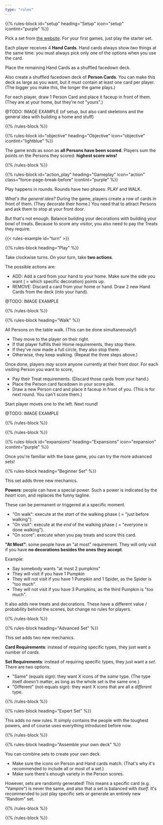 ```yaml
---
type: "rules"
---
```


{{% rules-block id="setup" heading="Setup" icon="setup" icontint="purple" %}}

Pick a set from [the website](https://pandaqi.com/pumpkin-patrol). For your first games, just play the starter set.

Each player receives 4 **Hand Cards**. Hand cards always show _two_ things at the same time: you must always pick only _one_ of the options when you use the card.

Place the remaining Hand Cards as a shuffled facedown deck.

Also create a shuffled facedown deck of **Person Cards**. You can make this deck as large as you want, but it must contain at least one card per player. (The bigger you make this, the longer the game plays.)

For each player, draw 1 Person Card and place it faceup in front of them. (They are at your home, but they're not "yours".)

@TODO: IMAGE EXAMPLE (of setup, but also card skeletons and the general idea with building a home and stuff)

{{% /rules-block %}}

{{% rules-block id="objective" heading="Objective" icon="objective" icontint="lightblue" %}}

The game ends as soon as **all Persons have been scored**.  Players sum the points on the Persons they scored: **highest score wins!**

{{% /rules-block %}}

{{% rules-block id="action_play" heading="Gameplay" icon="action" class="force-page-break-before" icontint="purple" %}}

Play happens in rounds. Rounds have two phases: PLAY and WALK.

_What's the general idea?_ During the game, players create a row of cards in front of them. (They decorate their home.) You need that to attract Persons and ask them to stop at your front door.

But that's not enough. Balance building your decorations with building your bowl of treats. Because to score any visitor, you also need to pay the Treats they require.

{{< rules-example id="turn" >}}

{{% rules-block heading="Play" %}}

Take clockwise turns. On your turn, take **two actions**. 

The possible actions are:
* ADD: Add a card from your hand to your home. Make sure the side you want ( = which specific decoration) points up.
* REMOVE: Discard a card from your home or hand. Draw 2 new Hand Cards from the deck (into your hand).

@TODO: IMAGE EXAMPLE

{{% /rules-block %}}

{{% rules-block heading="Walk" %}}

All Persons on the table walk. (This can be done simultaneously!)

* They move to the player on their right.
* If that player fulfills their Home requirements, they stop there.
* If they've now made a full circle, they also stop there.
* Otherwise, they keep walking. (Repeat the three steps above.)

Once done, players _may_ score anyone currently at their front door. For each visiting Person you want to score,

* Pay their Treat requirements. (Discard those cards from your hand.)
* Place the Person card facedown in your score pile.
* Draw a new Person card and place it faceup in front of you. (This is for next round. You can't score them.)

Start player moves one to the left. Next round!

@TODO: IMAGE EXAMPLE

{{% /rules-block %}}

{{% /rules-block %}}

{{% rules-block id="expansions" heading="Expansions" icon="expansion"  icontint="purple" %}}

Once you're familiar with the base game, you can try the more advanced sets!

{{% rules-block heading="Beginner Set" %}}

This set adds three new mechanics.

**Powers**: people can have a special power. Such a power is indicated by the _heart_ icon, and replaces the funny tagline.

These can be permanent or triggered at a specific moment.

* "On walk": execute at the _start_ of the walking phase ( = "just before walking").
* "On visit": execute at the _end_ of the walking phase ( = "everyone is done walking").
* "On score": execute when you pay treats and score this card.

**"At Most"**: some people have an "at most" requirement. They will only visit if you have **no decorations besides the ones they accept**. 

Example: 

* Say somebody wants "at most 2 pumpkins"
* They will visit if you have 1 Pumpkin
* They will not visit if you have 1 Pumpkin and 1 Spider, as the Spider is "too much".
* They will not visit if you have 3 Pumpkins, as the third Pumpkin is "too much".

It also adds new treats and decorations. These have a different value / probability behind the scenes, but change no rules for players.

{{% /rules-block %}}

{{% rules-block heading="Advanced Set" %}}

This set adds two new mechanics.

**Card Requirements**: instead of requiring specific types, they just want a number of _cards_.

**Set Requirements**: instead of requiring specific types, they just want a _set_. There are two options.
* "Same" (equals sign): they want X icons of the _same_ type. (The type itself doesn't matter, as long as the whole set is the same one.)
* "Different" (not-equals sign): they want X icons that are all a _different_ type.

{{% /rules-block %}}

{{% rules-block heading="Expert Set" %}}

This adds no new rules. It simply contains the people with the toughest powers, and of course uses everything introduced before now.

{{% /rules-block %}}

{{% rules-block heading="Assemble your own deck" %}}

You can combine sets to create your own deck.

* Make sure the icons on Person and Hand cards match. (That's why it's recommended to include all or most of a set.)
* Make sure there's enough variety in the Person scores.

However, sets are randomly generated! This means a specific card (e.g. "Vampire") is never the same, and also that a set is balanced with _itself_. It's recommended to just play specific sets _or_ generate an entirely new "Random" set.

{{% /rules-block %}}

{{% /rules-block %}}